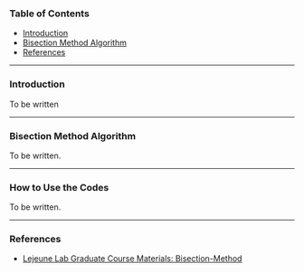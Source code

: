 ### Table of Contents
* [Introduction](#introduction)
* [Bisection Method Algorithm](#algo)
* [References](#references)
---

### Introduction

To be written

---

### Bisection Method Algorithm <a name="algo"></a>

To be written.

---

### How to Use the Codes

To be written.

---
### References
* [Lejeune Lab Graduate Course Materials: Bisection-Method](https://github.com/Lejeune-Lab-Graduate-Course-Materials/bisection-method/tree/main)


